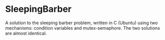 # SleepingBarber
A solution to the sleeping barber problem, written in C (Ubuntu) using two mechanisms: condition variables and mutex-semaphore. The two solutions are almost identical. 
